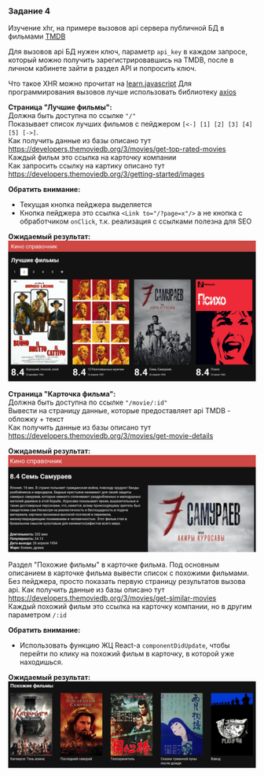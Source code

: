 ### Задание 4

Изучение xhr, на примере вызовов api сервера публичной БД в фильмами [TMDB](https://www.themoviedb.org)

Для вызовов api БД нужен ключ, параметр `api_key` в каждом запросе, который можно получить 
зарегистрировавшись на TMDB, после в личном кабинете зайти в раздел API и попросить ключ.  

Что такое XHR можно прочитат на [learn.javascript](https://learn.javascript.ru/ajax-xmlhttprequest)
Для программирования вызовов лучше использовать библиотеку [axios](https://github.com/axios/axios)

**Страница "Лучшие фильмы":**  
Должна быть доступна по ссылке `"/"`  
Показывает список лучших фильмов с пейджером `[<-] [1] [2] [3] [4] [5] [->]`.  
Как получить данные из базы описано тут https://developers.themoviedb.org/3/movies/get-top-rated-movies  
Каждый фильм это ссылка на карточку компании  
Как запросить ссылку на картику описано тут https://developers.themoviedb.org/3/getting-started/images  

**Обратить внимание:**  
- Текущая кнопка пейджера выделяется 
- Кнопка пейджера это ссылка `<Link to="/?page=x"/>` а не кнопка с обработчиком `onClick`, т.к. реализация с ссылками полезна для SEO  

**Ожидаемый результат:**  
![](best.png)

**Страница "Карточка фильма":**  
Должна быть доступна по ссылке `"/movie/:id"`  
Вывести на страницу данные, которые предоставляет api TMDB - обложку + текст  
Как получить данные из базы описано тут https://developers.themoviedb.org/3/movies/get-movie-details   

**Ожидаемый результат:**  
![](card.png)

Раздел "Похожие фильмы" в карточке фильма.
Под основным описанием в карточке фильма вывести список с похожими фильмами.
Без пейджера, просто показать первую страницу результатов вызова api.
Как получить данные из базы описано тут https://developers.themoviedb.org/3/movies/get-similar-movies    
Каждый похожий фильм это ссылка на карточку компании, но в другим параметром `/:id`

**Обратить внимание:**  
- Использовать функцию ЖЦ React-а `componentDidUpdate`, чтобы перейти по клику на похожий фильм в карточку, в которой уже находишься.  

**Ожидаемый результат:**  
![](similar.png)